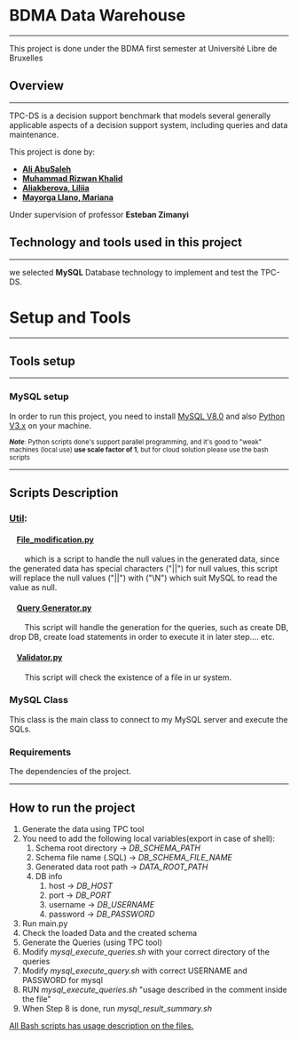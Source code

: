 # BDMA Data Warehouse
<hr>

This project is done under the BDMA first semester at Université Libre de Bruxelles

## Overview
<hr>

TPC-DS is a decision support benchmark that models several generally 
applicable aspects of a decision support system, including queries 
and data maintenance.

This project is done by: <br />
* <b>[Ali AbuSaleh](https://github.com/aliabusaleh)
* [Muhammad Rizwan Khalid](https://github.com/mrizwank97)
* [Aliakberova, Liliia](https://github.com/Liliia-Aliakberova)
* [Mayorga Llano, Mariana](https://github.com/marianamllano) </b> <br/>

 Under supervision of professor <b>Esteban Zimanyi</b>


## Technology and tools used in this project
<hr>

we selected <b>MySQL</b> 
Database technology to implement and test the TPC-DS. 


# Setup and Tools

<hr>

## Tools setup 
 <hr> 

### MySQL setup
In order to run this project, you need to install [MySQL V8.0](https://dev.mysql.com/doc/refman/8.0/en/installing.html) 
and also [Python V3.x](https://www.python.org/downloads/) on your machine.

<sub>**_Note_**:  Python scripts done's support parallel programming, 
and it's good to "weak" machines (local use) <b> use scale factor of 1</b>, 
but for cloud solution please use the bash scripts<br> </sub>


<hr> 

## Scripts Description
### [Util](/utils): 
#### &nbsp;&nbsp;&nbsp;&nbsp;[File_modification.py](/utils/file_modifications.py) 
&nbsp;&nbsp;&nbsp;&nbsp;&nbsp;&nbsp; which is a script to handle the null values in the generated data, since the 
generated data has special characters ("||") for null values, this 
script will replace the null values ("||") with ("\N") which suit MySQL 
to read the value as null.

#### &nbsp;&nbsp;&nbsp;&nbsp;[Query Generator.py](/utils/query_generator.py) 
&nbsp;&nbsp;&nbsp;&nbsp;&nbsp;&nbsp; This script will handle the
generation for the queries, such as create DB, drop DB, create load
statements in order to execute it in later step.... etc.

#### &nbsp;&nbsp;&nbsp;&nbsp;[Validator.py](/utils/validator.py) 

&nbsp;&nbsp;&nbsp;&nbsp;&nbsp;&nbsp; This script will check the existence of a file in ur system.

### MySQL Class
This class is the main class to connect to my MySQL server and execute the SQLs.


### Requirements
The dependencies of the project.

<hr>

## How to run the project
1. Generate the data using TPC tool
2. You need to add the following local variables(export in case of shell):  
   1. Schema root directory ->  *DB_SCHEMA_PATH*
   2. Schema file name (.SQL) -> *DB_SCHEMA_FILE_NAME*
   3. Generated data root path -> *DATA_ROOT_PATH*
   4. DB info
      1. host -> *DB_HOST* 
      2. port -> *DB_PORT* 
      3. username -> *DB_USERNAME*
      4. password -> *DB_PASSWORD* 
5. Run main.py 
6. Check the loaded Data and the created schema
7. Generate the Queries (using TPC tool)
8. Modify *mysql_execute_queries.sh* with your correct directory of the queries
9. Modify *mysql_execute_query.sh* with correct USERNAME and PASSWORD for mysql
10. RUN *mysql_execute_queries.sh* "usage described in the comment inside the file"
11. When Step 8 is done, run *mysql_result_summary.sh* 

<u>All Bash scripts has usage description on the files.</u>

[//]: <> (more info to be added)
